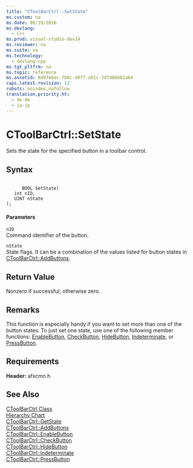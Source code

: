 ```yaml
---
title: "CToolBarCtrl::SetState"
ms.custom: na
ms.date: 09/19/2016
ms.devlang: 
  - C++
ms.prod: visual-studio-dev14
ms.reviewer: na
ms.suite: na
ms.technology: 
  - devlang-cpp
ms.tgt_pltfrm: na
ms.topic: reference
ms.assetid: 8497e6ec-7b8c-4077-a51c-2d7d86602a64
caps.latest.revision: 12
robots: noindex,nofollow
translation.priority.ht: 
  - de-de
  - ja-jp
---
```

# CToolBarCtrl::SetState
Sets the state for the specified button in a toolbar control.  
  
## Syntax  
  
```  
  
      BOOL SetState(  
   int nID,  
   UINT nState   
);  
```  
  
#### Parameters  
 `nID`  
 Command identifier of the button.  
  
 `nState`  
 State flags. It can be a combination of the values listed for button states in [CToolBarCtrl::AddButtons](../vs140/CToolBarCtrl--AddButtons.md).  
  
## Return Value  
 Nonzero if successful; otherwise zero.  
  
## Remarks  
 This function is especially handy if you want to set more than one of the button states. To just set one state, use one of the following member functions: [EnableButton](../vs140/CToolBarCtrl--EnableButton.md), [CheckButton](../vs140/CToolBarCtrl--CheckButton.md), [HideButton](../vs140/CToolBarCtrl--HideButton.md), [Indeterminate](../vs140/CToolBarCtrl--Indeterminate.md), or [PressButton](../vs140/CToolBarCtrl--PressButton.md).  
  
## Requirements  
 **Header:** afxcmn.h  
  
## See Also  
 [CToolBarCtrl Class](../vs140/CToolBarCtrl-Class.md)   
 [Hierarchy Chart](../vs140/Hierarchy-Chart.md)   
 [CToolBarCtrl::GetState](../vs140/CToolBarCtrl--GetState.md)   
 [CToolBarCtrl::AddButtons](../vs140/CToolBarCtrl--AddButtons.md)   
 [CToolBarCtrl::EnableButton](../vs140/CToolBarCtrl--EnableButton.md)   
 [CToolBarCtrl::CheckButton](../vs140/CToolBarCtrl--CheckButton.md)   
 [CToolBarCtrl::HideButton](../vs140/CToolBarCtrl--HideButton.md)   
 [CToolBarCtrl::Indeterminate](../vs140/CToolBarCtrl--Indeterminate.md)   
 [CToolBarCtrl::PressButton](../vs140/CToolBarCtrl--PressButton.md)
